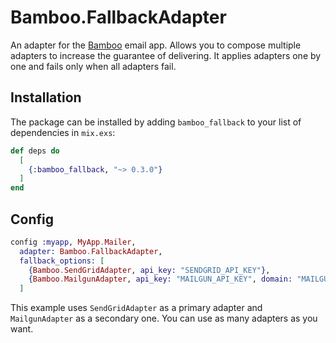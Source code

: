 # Bamboo.FallbackAdapter

An adapter for the [Bamboo](https://github.com/thoughtbot/bamboo) email app.
Allows you to compose multiple adapters to increase the guarantee of delivering.
It applies adapters one by one and fails only when all adapters fail.

## Installation

The package can be installed by adding `bamboo_fallback` to your list of dependencies in `mix.exs`:

```elixir
def deps do
  [
    {:bamboo_fallback, "~> 0.3.0"}
  ]
end
```

## Config
```elixir
config :myapp, MyApp.Mailer,
  adapter: Bamboo.FallbackAdapter,
  fallback_options: [
    {Bamboo.SendGridAdapter, api_key: "SENDGRID_API_KEY"},
    {Bamboo.MailgunAdapter, api_key: "MAILGUN_API_KEY", domain: "MAILGUN_DOMAIN"}
  ]
```
This example uses `SendGridAdapter` as a primary adapter and `MailgunAdapter` as a secondary one.
You can use as many adapters as you want.

